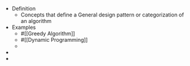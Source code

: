- Definition
	- Concepts that define a General design pattern or categorization of an algorithm
- Examples
	- #[[Greedy Algorithm]]
	- #[[Dynamic Programming]]
	-
-
-